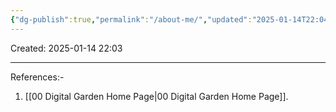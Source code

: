 ```yaml
---
{"dg-publish":true,"permalink":"/about-me/","updated":"2025-01-14T22:04:42.814+05:30"}
---
```


Created: 2025-01-14 22:03



---
References:-
1. [[00 Digital Garden Home Page\|00 Digital Garden Home Page]].